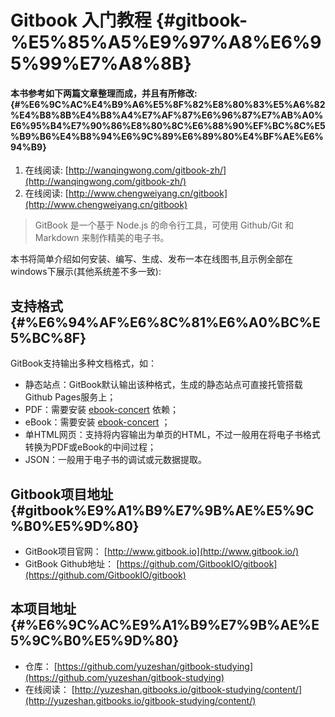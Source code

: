 # Gitbook 入门教程 {#gitbook-%E5%85%A5%E9%97%A8%E6%95%99%E7%A8%8B}

#### 本书参考如下两篇文章整理而成，并且有所修改: {#%E6%9C%AC%E4%B9%A6%E5%8F%82%E8%80%83%E5%A6%82%E4%B8%8B%E4%B8%A4%E7%AF%87%E6%96%87%E7%AB%A0%E6%95%B4%E7%90%86%E8%80%8C%E6%88%90%EF%BC%8C%E5%B9%B6%E4%B8%94%E6%9C%89%E6%89%80%E4%BF%AE%E6%94%B9}

1. 在线阅读:
   [http://wanqingwong.com/gitbook-zh/](http://wanqingwong.com/gitbook-zh/)
2. 在线阅读:
   [http://www.chengweiyang.cn/gitbook](http://www.chengweiyang.cn/gitbook)

> GitBook 是一个基于 Node.js 的命令行工具，可使用 Github/Git 和 Markdown 来制作精美的电子书。

本书将简单介绍如何安装、编写、生成、发布一本在线图书,且示例全部在windows下展示\(其他系统差不多一致\):

## 支持格式 {#%E6%94%AF%E6%8C%81%E6%A0%BC%E5%BC%8F}

GitBook支持输出多种文档格式，如：

* 静态站点：GitBook默认输出该种格式，生成的静态站点可直接托管搭载Github Pages服务上；
* PDF：需要安装
  [ebook-concert](http://calibre-ebook.com/download)
  依赖；
* eBook：需要安装
  [ebook-concert](http://calibre-ebook.com/download)
  ；
* 单HTML网页：支持将内容输出为单页的HTML，不过一般用在将电子书格式转换为PDF或eBook的中间过程；
* JSON：一般用于电子书的调试或元数据提取。

## Gitbook项目地址 {#gitbook%E9%A1%B9%E7%9B%AE%E5%9C%B0%E5%9D%80}

* GitBook项目官网：
  [http://www.gitbook.io](http://www.gitbook.io/)
* GitBook Github地址：
  [https://github.com/GitbookIO/gitbook](https://github.com/GitbookIO/gitbook)

## 本项目地址 {#%E6%9C%AC%E9%A1%B9%E7%9B%AE%E5%9C%B0%E5%9D%80}

* 仓库：
  [https://github.com/yuzeshan/gitbook-studying](https://github.com/yuzeshan/gitbook-studying)
* 在线阅读：
  [http://yuzeshan.gitbooks.io/gitbook-studying/content/](http://yuzeshan.gitbooks.io/gitbook-studying/content/)



